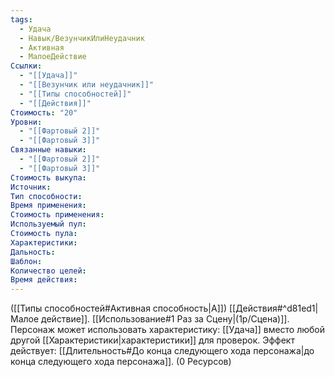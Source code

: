```yaml
---
tags:
  - Удача
  - Навык/ВезунчикИлиНеудачник
  - Активная
  - МалоеДействие
Ссылки:
  - "[[Удача]]"
  - "[[Везунчик или неудачник]]"
  - "[[Типы способностей]]"
  - "[[Действия]]"
Стоимость: "20"
Уровни:
  - "[[Фартовый 2]]"
  - "[[Фартовый 3]]"
Связанные навыки:
  - "[[Фартовый 2]]"
  - "[[Фартовый 3]]"
Стоимость выкупа:
Источник:
Тип способности:
Время применения:
Стоимость применения:
Используемый пул:
Стоимость пула:
Характеристики:
Дальность:
Шаблон:
Количество целей:
Время действия:
---
```

([[Типы способностей#Активная способность|А]]) [[Действия#^d81ed1|Малое действие]]. [[Использование#1 Раз за Сцену|(1р/Сцена)]]. Персонаж может использовать характеристику: [[Удача]] вместо любой другой [[Характеристики|характеристики]] для проверок. Эффект действует: [[Длительность#До конца следующего хода персонажа|до конца следующего хода персонажа]]. (0 Ресурсов)